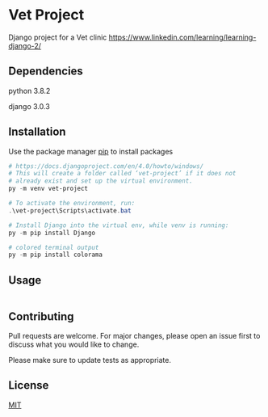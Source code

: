 # Vet Project

Django project for a Vet clinic
https://www.linkedin.com/learning/learning-django-2/

## Dependencies
python 3.8.2

django 3.0.3


## Installation

Use the package manager [pip](https://pip.pypa.io/en/stable/) to install packages

```powershell
# https://docs.djangoproject.com/en/4.0/howto/windows/
# This will create a folder called ‘vet-project’ if it does not 
# already exist and set up the virtual environment. 
py -m venv vet-project

# To activate the environment, run:
.\vet-project\Scripts\activate.bat

# Install Django into the virtual env, while venv is running:
py -m pip install Django

# colored terminal output
py -m pip install colorama

```

## Usage

```python
```

## Contributing
Pull requests are welcome. For major changes, please open an issue first to discuss what you would like to change.

Please make sure to update tests as appropriate.

## License
[MIT](https://choosealicense.com/licenses/mit/)